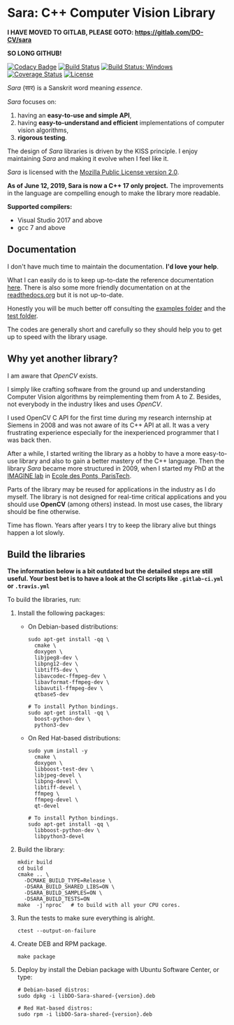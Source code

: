 Sara: C++ Computer Vision Library
=================================

**I HAVE MOVED TO GITLAB, PLEASE GOTO: https://gitlab.com/DO-CV/sara**

**SO LONG GITHUB!**


[![Codacy Badge](https://api.codacy.com/project/badge/Grade/5980a04834a04289a35752401d502728)](https://www.codacy.com/app/davidok8/sara?utm_source=github.com&utm_medium=referral&utm_content=DO-CV/sara&utm_campaign=badger)
[![Build Status](https://travis-ci.org/DO-CV/sara.svg?branch=master)](https://travis-ci.org/DO-CV/sara)
<a href="https://ci.appveyor.com/project/do-cv/sara"><img src="https://ci.appveyor.com/api/projects/status/github/do-cv/sara?branch=master&svg=true" alt="Build Status: Windows" /></a>
[![Coverage Status](https://coveralls.io/repos/DO-CV/sara/badge.svg?branch=master)](https://coveralls.io/r/DO-CV/sara?branch=master)
[![License](https://img.shields.io/badge/license-MPL2-blue.svg)](LICENSE)

*Sara* (सार) is a Sanskrit word meaning *essence*.

*Sara* focuses on:

1. having an **easy-to-use and simple API**,
2. having **easy-to-understand and efficient** implementations of computer vision
   algorithms,
3. **rigorous testing**.

The design of *Sara* libraries is driven by the KISS principle. I enjoy
maintaining *Sara* and making it evolve when I feel like it.

*Sara* is licensed with the [Mozilla Public License version
2.0](https://github.com/DO-CV/DO-CV/raw/master/COPYING.MPL2).


**As of June 12, 2019, Sara is now a C++ 17 only project.** The improvements in
the language are compelling enough to make the library more readable.

**Supported compilers:**
- Visual Studio 2017 and above
- gcc 7 and above


Documentation
-------------

I don't have much time to maintain the documentation. **I'd love your help**.

What I can easily do is to keep up-to-date the reference documentation
[here](http://do-cv.github.io/sara/). There is also some more friendly
documentation on at the [readthedocs.org](https://readthedocs.org/) but it is
not up-to-date.

Honestly you will be much better off consulting the [examples
folder](https://github.com/DO-CV/sara/tree/master/cpp/examples) and the [test
folder](https://github.com/DO-CV/sara/tree/master/cpp/test).

The codes are generally short and carefully so they should help you to get up to
speed with the library usage.


Why yet another library?
------------------------

I am aware that *OpenCV* exists.

I simply like crafting software from the ground up and understanding Computer
Vision algorithms by reimplementing them from A to Z. Besides, not everybody in
the industry likes and uses *OpenCV*.

I used OpenCV C API for the first time during my research internship at Siemens
in 2008 and was not aware of its C++ API at all. It was a very frustrating
experience especially for the inexperienced programmer that I was back then.

After a while, I started writing the library as a hobby to have a more
easy-to-use library and also to gain a better mastery of the C++ language. Then
the library *Sara* became more structured in 2009, when I started my PhD at the
[IMAGINE lab](http://imagine.enpc.fr/) in [Ecole des Ponts,
ParisTech](http://www.enpc.fr).

Parts of the library may be reused for applications in the industry as I do
myself. The library is not designed for real-time critical applications and you
should use **OpenCV** (among others) instead. In most use cases, the library
should be fine otherwise.

Time has flown. Years after years I try to keep the library alive but things
happen a lot slowly.


Build the libraries
-------------------

**The information below is a bit outdated but the detailed steps are still
useful. Your best bet is to have a look at the CI scripts like `.gitlab-ci.yml`
or `.travis.yml`**

To build the libraries, run:

1. Install the following packages:

   - On Debian-based distributions:
     ```
     sudo apt-get install -qq \
       cmake \
       doxygen \
       libjpeg8-dev \
       libpng12-dev \
       libtiff5-dev \
       libavcodec-ffmpeg-dev \
       libavformat-ffmpeg-dev \
       libavutil-ffmpeg-dev \
       qtbase5-dev

     # To install Python bindings.
     sudo apt-get install -qq \
       boost-python-dev \
       python3-dev
     ```

   - On Red Hat-based distributions:
     ```
     sudo yum install -y
       cmake \
       doxygen \
       libboost-test-dev \
       libjpeg-devel \
       libpng-devel \
       libtiff-devel \
       ffmpeg \
       ffmpeg-devel \
       qt-devel

     # To install Python bindings.
     sudo apt-get install -qq \
       libboost-python-dev \
       libpython3-devel
     ```

2. Build the library:

   ```
   mkdir build
   cd build
   cmake .. \
     -DCMAKE_BUILD_TYPE=Release \
     -DSARA_BUILD_SHARED_LIBS=ON \
     -DSARA_BUILD_SAMPLES=ON \
     -DSARA_BUILD_TESTS=ON
   make  -j`nproc`  # to build with all your CPU cores.
   ```

3. Run the tests to make sure everything is alright.

   ```
   ctest --output-on-failure
   ```

4. Create DEB and RPM package.

   ```
   make package
   ```

5. Deploy by install the Debian package with Ubuntu Software Center, or type:

   ```
   # Debian-based distros:
   sudo dpkg -i libDO-Sara-shared-{version}.deb

   # Red Hat-based distros:
   sudo rpm -i libDO-Sara-shared-{version}.deb
   ```
